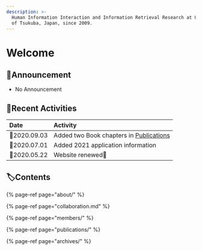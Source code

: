```yaml
---
description: >-
  Human Information Interaction and Information Retrieval Research at University
  of Tsukuba, Japan, since 2009.
---
```


# Welcome

## 📢Announcement

* No Announcement

## 🐾Recent Activities

| Date | Activity |
| :--- | :--- |
| 📆2020.09.03 | Added two Book chapters in [Publications](publications/) |
| 📆2020.07.01 | Added 2021 application information |
| 📆2020.05.22 | Website renewed🎊  |

## 🏷Contents

{% page-ref page="about/" %}

{% page-ref page="collaboration.md" %}

{% page-ref page="members/" %}

{% page-ref page="publications/" %}

{% page-ref page="archives/" %}



